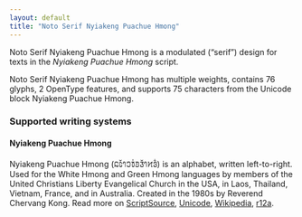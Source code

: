 ```yaml
---
layout: default
title: "Noto Serif Nyiakeng Puachue Hmong"
---
```

Noto Serif Nyiakeng Puachue Hmong is a modulated (“serif”) design for texts in the _Nyiakeng Puachue Hmong_ script. 

Noto Serif Nyiakeng Puachue Hmong has multiple weights, contains 76 glyphs, 2 OpenType features, and supports 75 characters from the Unicode block Nyiakeng Puachue Hmong.


### Supported writing systems


#### Nyiakeng Puachue Hmong

Nyiakeng Puachue Hmong (<span class='autonym'>𞄐𞄦𞄲𞄤𞄎𞄫𞄰𞄚𞄧𞄲𞄤𞄔𞄬𞄱‎</span>) is an alphabet, written left-to-right. Used for the White Hmong and Green Hmong languages by members of the United Christians Liberty Evangelical Church in the USA, in Laos, Thailand, Vietnam, France, and in Australia. Created in the 1980s by Reverend Chervang Kong. Read more on [ScriptSource](https://scriptsource.org/scr/Hmnp), [Unicode](https://www.unicode.org/versions/Unicode13.0.0/ch16.pdf#G81876), [Wikipedia](https://en.wikipedia.org/wiki/ISO_15924:Hmnp), [r12a](https://r12a.github.io/scripts/links?iso=Hmnp).

